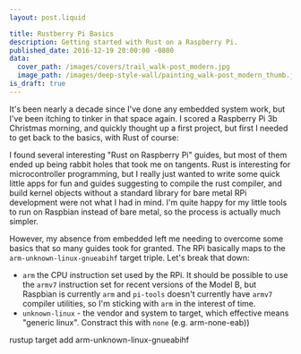 ```yaml
---
layout: post.liquid

title: Rustberry Pi Basics
description: Getting started with Rust on a Raspberry Pi.
published_date: 2016-12-19 20:00:00 -0800
data:
  cover_path: /images/covers/trail_walk-post_modern.jpg
  image_path: /images/deep-style-wall/painting_walk-post_modern_thumb.jpg
is_draft: true
---
```


It's been nearly a decade since I've done any embedded system work, but I've been itching to tinker in that space again. I scored a Raspberry Pi 3b Christmas morning, and quickly thought up a first project, but first I needed to get back to the basics, with Rust of course:

I found several interesting "Rust on Raspberry Pi" guides, but most of them ended up being rabbit holes that took me on tangents. Rust is interesting for microcontroller programming, but I really just wanted to write some quick little apps for fun and guides suggesting to compile the rust compiler, and build kernel objects without a standard library for bare metal RPi development were not what I had in mind. I'm quite happy for my little tools to run on Raspbian instead of bare metal, so the process is actually much simpler.

However, my absence from embedded left me needing to overcome some basics that so many guides took for granted. The RPi basically maps to the `arm-unknown-linux-gnueabihf` target triple. Let's break that down:

- `arm` the CPU instruction set used by the RPi. It should be possible to use the `armv7` instruction set for recent versions of the Model B, but Raspbian is currently `arm` and `pi-tools` doesn't currently have `armv7` compiler utilities, so I'm sticking with `arm` in the interest of time.
- `unknown-linux` - the vendor and system to target, which effective means "generic linux". Constract this with `none` (e.g. arm-none-eab))


rustup target add arm-unknown-linux-gnueabihf
